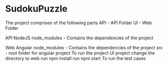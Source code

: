 # SudokuPuzzle

The project comprises of the following parts 
  API - API Folder
  UI - Web Folder
  
  API
    NodeJS
      node_modules - Contains the dependencies of the project



    
  Web
    Angular
      node_modules - Contains the dependencies of the project
      src - root folder for angular project
      To run the project UI project change the directory to web
        run npm install
        run npm start
      To run the test cases

